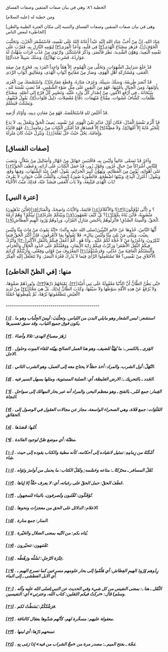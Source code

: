   الخطبة  ٨٦: وهي في بيان صفات المتقين وصفات الفساق	

ومن خطبة له (عليه السلام)

[وهي في بيان صفات المتقين وصفات الفساق والتنبيه إلى مكان العترة الطيبة والظن الخاطىء لبعض الناس]

عِبَادَ اللهِ، إِنَّ مِنْ أَحَبِّ عِبَادِ اللهِ إِلَيْهِ  عَبْداً أَعَانَهُ اللهُ عَلَى نَفْسِهِ، فَاسْتَشْعَرَ الْحُزْنَ،  وَتَجَلْبَبَ الْخَوْفَ[[١\]](https://arabic.balaghah.net/node/535#_ftn1)، فَزَهَرَ مِصْبَاحُ الْهُدَى[[٢\]](https://arabic.balaghah.net/node/535#_ftn2) فِي قَلْبِهِ، وَأَعَدَّ الْقِرَى[[٣\]](https://arabic.balaghah.net/node/535#_ftn3) لِيَوْمِهِ النَّازِلِ بِهِ، فَقَرَّبَ عَلَى نَفْسِهِ الْبَعِيدَ،  وَهَوَّنَ الشَّدِيدَ، نَظَرَ فَأَبْصَرَ، وَذَكَرَ فَاسْتَكْثَرَ،  وَارْتَوَى مِنْ عَذْب فُرَات سُهِّلَتْ لَهُ مَوَارِدُهُ، فَشَرِبَ  نَهَلاً[[٤\]](https://arabic.balaghah.net/node/535#_ftn4)، وَسَلَكَ سَبِيلاً جَدَداً[[٥\]](https://arabic.balaghah.net/node/535#_ftn5).

قَدْ خَلَعَ سَرَابِيلَ الشَّهَوَاتِ، وَتَخَلَّى مِنَ  الْهُمُومِ، إِلاَّ هَمّاً وَاحِداً انْفَرَدَ بِهِ، فَخَرَجَ مِنْ صِفَةِ  الْعَمَى، وَمُشَارَكَةِ أَهْلِ الْهَوَى، وَصَارَ مِنْ مَفَاتِيحِ  أَبْوَابِ الْهُدَى، وَمَغَالِيقِ أَبْوَابِ الرَّدَى.

قَدْ أبْصَرَ طَرِيقَهُ، وَسَلَكَ سَبِيلَهُ، وَعَرَفَ مَنَارَهُ، وَقَطَعَ غِمَارَهُ[[٦\]](https://arabic.balaghah.net/node/535#_ftn6)، وَاسْتَمْسَكَ مِنَ الْعُرَى بِأَوْثَقِهَا، وَمِنَ الْحِبَالِ  بِأَمْتَنِهَا، فَهُوَ مِنَ الْيَقِينِ عَلَى مِثْلِ ضَوْءِ الشَّمْسِ،  قَدْ نَصَبَ نَفْسَهُ للهِ ـ سُبْحَانَهُ ـ فِي أَرْفَعِ الاُْمُورِ، مِنْ  إِصْدَارِ كُلِّ وَارِد عَلَيْهِ، وَتَصْيِيرِ كُلِّ فَرْع إِلى أَصْلِهِ.  مِصْبَاحُ ظُلُمَات، كَشَّافُ غَشَوَات، مِفْتَاحُ مُبْهَمَات، دَفَّاعُ  مُعْضِلاَت، دَلِيلُ فَلَوَات[[٧\]](https://arabic.balaghah.net/node/535#_ftn7)، يَقُولُ فَيُفْهِمُ، وَيَسْكُتُ فَيَسْلَمُ.

قَدْ أَخْلَصَ للهِ فَاسْتَخْلَصَهُ، فَهُوَ مِنْ مَعَادِنِ دِينِهِ، وَأَوْتَادِ أَرْضِهِ.

قَدْ أَلْزَمَ نَفْسَهُ الْعَدْلَ، فَكَانَ أَوَّلَ عَدْلِهِ  نَفْيُ الْهَوَى عَنْ نَفْسِهِ، يَصِفُ الْحَقَّ وَيَعْمَلُ بِهِ، لاَ  يَدَعُ لِلْخَيْرِ غَايَةً إِلاَّ أَمَّهَا[[٨\]](https://arabic.balaghah.net/node/535#_ftn8)، وَلاَ مَظِنَّةً[[٩\]](https://arabic.balaghah.net/node/535#_ftn9) إِلاَّ قَصَدَهَا، قَدْ أَمْكَنَ الْكِتَابَ مِنْ زِمَامِهِ[[١٠\]](https://arabic.balaghah.net/node/535#_ftn10)، فَهُوَ قَائِدُهُ وَإِمَامُهُ، يَحُلُّ حَيْثُ حَلَّ ثَقَلُهُ[[١١\]](https://arabic.balaghah.net/node/535#_ftn11)، وَيَنْزِلُ حَيْثُ كَانَ مَنْزِلُهُ.

## [صفات الفساق]

وَآخَرُ قَدْ تَسَمَّى عَالمِاً وَلَيْسَ بِهِ، فَاقْتَبَسَ  جَهَائِلَ مِنْ جُهَّال وَأَضَالِيلَ مِنْ ضُلاَّل، وَنَصَبَ لِلنَّاسِ  أَشْرَاكاً مِنْ حبالِ غُرُور، وَقَوْلِ زُور، قَدْ حَمَلَ الْكِتَابَ  عَلَى آرَائِهِ، وَعَطَفَ الْحَقَّ[[١٢\]](https://arabic.balaghah.net/node/535#_ftn12) عَلى أَهْوَائِهِ، يُؤْمِنُ مِنَ الْعَظَائِمِ، وَيُهَوِّنُ كَبِيرَ  الْجَرَائِمِ، يَقُولُ: أَقِفُ عِنْدَ الشُّبُهَاتِ، وَفِيهَا وَقَعَ،  وَيَقُولُ: أَعْتَزِلُ الْبِدَعَ، وَبَيْنَهَا اضْطَجَعَ، فَالصُّورَةُ  صُورَةُ إِنْسَان، وَالْقَلْبُ قَلْبُ حَيَوَان، لاَ يَعْرِفُ بَابَ  الْهُدَى فَيَتَّبِعَهُ، وَلاَ بَابَ الْعَمَى فيَصُدَّ عَنْهُ، فَذلِكَ  مَيِّتُ الاَْحْيَاءَ!

## [عترة النبي]

(فَأَيْنَ تَذْهَبُونَ)؟ و (أَنَّى تُؤْفَكُونَ)[[١٣\]](https://arabic.balaghah.net/node/535#_ftn13)! وَالاَْعْلاَمُ[[١٤\]](https://arabic.balaghah.net/node/535#_ftn14) قَائِمَةٌ، وَالاْيَاتُ وَاضِحَةٌ، وَالْمَنَارُ[[١٥\]](https://arabic.balaghah.net/node/535#_ftn15) مَنْصُوبَةٌ، فَأَيْنَ يُتَاهُ بِكُمْ[[١٦\]](https://arabic.balaghah.net/node/535#_ftn16)؟ بَلْ كَيْفَ تَعْمَهُونَ[[١٧\]](https://arabic.balaghah.net/node/535#_ftn17) وَبَيْنَكُمْ عِتْرَةُ[[١٨\]](https://arabic.balaghah.net/node/535#_ftn18) نَبِيِّكُمْ؟ وَهُمْ أَزِمَّةُ الْحَقِّ، وَأَلْسِنَةُ الصِّدْقِ!  فأَنْزِلُوهُمْ بِأَحْسَنِ مَنَازِلِ القُرْآنِ، وَرِدُوهُمْ وُرُودَ  الْهِيمِ الْعِطَاشِ[[١٩\]](https://arabic.balaghah.net/node/535#_ftn19).

أَيُّهَا النَّاسُ، خُذُوهَا عَنْ خَاتَمِ النَّبِيِّينَ(صلى  الله عليه وآله): «إِنَّهُ يَمُوتُ مَنْ مَاتَ مِنَّا وَلَيْسَ بِمَيِّت،  وَيَبْلَى مَنْ بَلِيَ مِنَّا وَلَيْسَ بِبَال»، فَلاَ تَقُولُوا بِمَا  لاَتَعْرِفُونَ، فَإنَّ أَكْثَرَ الْحَقِّ فِيَما تُنْكِرُونَ، وَاعْذِرُوا مَنْ لاَ حُجَّةَ لَكُمْ عَلَيْهِ ـ وَأَنَا هُوَ ـ أَلَمْ أَعْمَلْ  فِيكُمْ بِالثَّقَلِ الاَْكْبَرِ[[٢٠\]](https://arabic.balaghah.net/node/535#_ftn20)! وَأَتْرُكْ فِيكُمُ الثَّقَلَ الاَْصْغَرَ! وَرَكَزْتُ فِيكُمْ رَايَةَ  الاِْيمَانِ، وَوَقَفْتُكُمْ عَلَى حُدُودِ الْحَلاَلِ وَالْحَرَامِ،  وَأَلْبَسْتُكُمُ الْعَافِيَةَ مِنْ عَدْلِي، وَفَرَشْتُكُمُ[[٢١\]](https://arabic.balaghah.net/node/535#_ftn21) المَعْرُوفَ مِنْ قَوْلي وَفِعْلي، وَأَرَيْتُكُمْ كَرَائِمَ الاَْخْلاَقِ مِنْ نَفْسِي؟ فَلاَ تَسْتَعْمِلُوا الرَّأْيَ فِيَما لاَ يُدْرِكُ  قَعْرَهُ الْبَصَرُ، وَلاَ تَتَغَلْغَلُ إِلَيْهِ الْفِكَرُ.

## منها: [في الظنّ الخاطئ]

حَتَّى يَظُنَّ الظَّانُّ أَنَّ الدُّنْيَا مَعْقُولَةٌ عَلَى بَنِي أُمَيَّةَ[[٢٢\]](https://arabic.balaghah.net/node/535#_ftn22)، تَمْنَحُهُمْ دَرَّهَا[[٢٣\]](https://arabic.balaghah.net/node/535#_ftn23)، وَتُورِدُهُمْ صَفْوَهَا، وَلاَ يُرْفَعُ عَنْ هذِهِ الاُْمَّةِ سَوْطُهَا وَلاَ سَيْفُهَا، وَكَذَبَ الظَّانُّ لِذلِكَ. بَلْ هِيَ مَجَّةٌ[[٢٤\]](https://arabic.balaghah.net/node/535#_ftn24) مِنْ لَذِيذِ الْعَيْشِ يَتَطَعَّمُونَهَا بُرْهَةً، ثُمَّ يَلْفِظُونَهَا جُمْلَةً!

##### ----------------------------------------------

##### [[١\]](https://arabic.balaghah.net/node/535#_ftnref1) . استشعر: لبس الشعار وهو مايلي البدن من اللباس. وتجلْبَبَ: لَبِسَ الجِلْباب وهو ما يكون فوق جميع الثياب، وقد سبق تفسيرها.

##### [[٢\]](https://arabic.balaghah.net/node/535#_ftnref2) . زَهَرَ مصباحُ الهدى: تلالا وأضاءَ.

##### [[٣\]](https://arabic.balaghah.net/node/535#_ftnref3) . القِرَى ـ بالكسر ـ: ما يُهَيّأ للضيف، وهو هنا العمل الصالح يهيّئه للقاء الموت وحلول الاجل.

##### [[٤\]](https://arabic.balaghah.net/node/535#_ftnref4) . النّهَلُ: أول الشرب، والمراد: أخذ حظاً لا يحتاج معه إلى العمل، وهو الشرب الثاني.

##### [[٥\]](https://arabic.balaghah.net/node/535#_ftnref5) . الجَدد ـ بالتحريك ـ: الارض الغليظة، أي: الصلبة المستوية، ومثلها يسهل السير فيه.

##### [[٦\]](https://arabic.balaghah.net/node/535#_ftnref6) . الغِمار: جمع غَمْر ـ بالفتح ـ وهو معظم البحر، والمراد أنه عبر بحار المهالك إلى سواحل النجاة.

##### [[٧\]](https://arabic.balaghah.net/node/535#_ftnref7) . الفَلَوَات: جمع فَلاة، وهي الصحراء الواسعة، مجاز عن مجالات العقول في الوصول إلى الحقائق.

##### [[٨\]](https://arabic.balaghah.net/node/535#_ftnref8) . أمّها: قَصَدَها.

##### [[٩\]](https://arabic.balaghah.net/node/535#_ftnref9) . مظنّة: أي موضع ظنّ لوجود الفائدة.

##### [[١٠\]](https://arabic.balaghah.net/node/535#_ftnref10) . أمْكَنَهُ من زِمامِهِ: تمثيل لانقياده إلى أحكامه، كأنه مطية والكتاب يقوده إلى حيث شاء.

##### [[١١\]](https://arabic.balaghah.net/node/535#_ftnref11) . ثَقَلُ المسافر ـ محرّكةً ـ: متاعه وحَشَمه; وثَقَلُ الكتاب: ما يحمل من أوامرَ ونَوَاه.

##### [[١٢\]](https://arabic.balaghah.net/node/535#_ftnref12) . عَطَفَ الحقّ: حمل الحقّ على رغباته، أي: لا يعرف حقّاً إلا إياها.

##### [[١٣\]](https://arabic.balaghah.net/node/535#_ftnref13) . تُؤفَكُون: تُقْلبون وتُصرفون، بالبناء للمجهول.

##### [[١٤\]](https://arabic.balaghah.net/node/535#_ftnref14) . الاعلام: الدلائل على الحق من معجزات ونحوها.

##### [[١٥\]](https://arabic.balaghah.net/node/535#_ftnref15) . المنار: جمع منارة.

##### [[١٦\]](https://arabic.balaghah.net/node/535#_ftnref16) . يُتاه بكم: من التّيه بمعنى الضلال والحَيْرة.

##### [[١٧\]](https://arabic.balaghah.net/node/535#_ftnref17) . تَعْمَهون: تتحيّرون.

##### [[١٨\]](https://arabic.balaghah.net/node/535#_ftnref18) . عِتْرَة الرّجلِ: نَسْلُه ورَهْطُه.

##### [[١٩\]](https://arabic.balaghah.net/node/535#_ftnref19) . رِدُوهم وُرُودَ الهيمِ العِطاش: أي هَلُمّوا إلى بحار علومهم مسرعين كما تسرع الهيم ـ أي الابل العطشى ـ إلى الماء.

##### [[٢٠\]](https://arabic.balaghah.net/node/535#_ftnref20) . الثّقَل ـ هنا ـ: بمعنى النفيس من كل شيء وفي الحديث عن النبىِ(صلى الله عليه وآله وسلم) قال: «تركتُ فيكم الثقلين: كتاب الله، وعترتي» أي:  النفيسين.

##### [[٢١\]](https://arabic.balaghah.net/node/535#_ftnref21) . فرَشْتُكُمْ: بَسَطْتُ لكم.

##### [[٢٢\]](https://arabic.balaghah.net/node/535#_ftnref22) . معقولة عليهم: مسخّرة لهم، كأنّهم شدّوها بعقال كالناقة.

##### [[٢٣\]](https://arabic.balaghah.net/node/535#_ftnref23) . تمنحهم دَرّها: أي لبنها.

##### [[٢٤\]](https://arabic.balaghah.net/node/535#_ftnref24) . مَجّة ـ بفتح الميم ـ: مصدر مرة من «مجّ الشراب من فيه» إذا رَمَى بِهِ.
